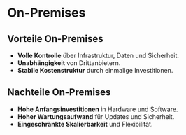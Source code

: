 # On-Premises

## Vorteile On-Premises
- **Volle Kontrolle** über Infrastruktur, Daten und Sicherheit.
- **Unabhängigkeit** von Drittanbietern.
- **Stabile Kostenstruktur** durch einmalige Investitionen.

## Nachteile On-Premises
- **Hohe Anfangsinvestitionen** in Hardware und Software.
- **Hoher Wartungsaufwand** für Updates und Sicherheit.
- **Eingeschränkte Skalierbarkeit** und Flexibilität.